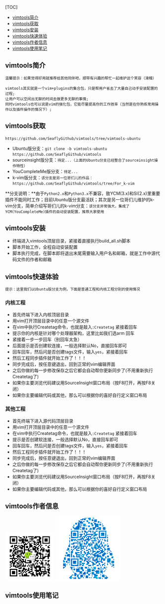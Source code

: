[TOC]

- [vimtools简介](#vimtools简介)
- [vimtools获取](#vimtools获取)
- [vimtools安装](#vimtools安装)
- [vimtools快速体验](#vimtools快速体验)
- [vimtools作者信息](#vimtools作者信息)
- [vimtools使用笔记](#vimtools使用笔记)
## vimtools简介

    温馨提示：如果觉得好用就推荐给其他同伴吧，顺带有兴趣的帮忙一起维护这个笑容（滑稽）

    vimtools其实就是一个vim+plugins的集合包，只是帮用户省去了大量自己动手安装配置的过程;
    让用户可以空闲出无聊的时间去做更多无聊的事情;
    同时vimtools也可以说是vim的强化包，它能尽量提高你的工作效率（当然是在你熟练常用操作以及插件操作的情况下）;

## vimtools获取

`https://github.com/SeaflyGithub/vimtools/tree/vimtools-ubuntu`
- Ubuntu版分支：`git clone -b vimtools-ubuntu https://github.com/SeaflyGithub/vimtools`
- sourceinsight版分支：`待定...（上面的Ubuntu分支已经整合了sourceinsight操作特性）`
- YouCompleteMe版分支：`待定...`
- k-vim版分支：`该分支是另一位哥们儿的作品：https://github.com/SeaflyGithub/vimtools/tree/For_k-vim`

**分支说明：**由于`Python2.x`和`Python3.x`不兼容，致YCM(3.x)和SI(2.x)里重要插件不能同时工作；目前Ubuntu版分支最活跃；其次是另一位哥们儿维护的k-vim分支，简单介绍写哥们儿的k-vim分支：`该分支非常强大，集成了YCM(YouCompleteMe)插件的自动安装配置，推荐大家使用`

## vimtools安装

- 终端进入vimtools顶层目录，紧接着直接执行build_all.sh脚本
- 脚本开始工作，全程自动安装配置
- 脚本执行完成，在脚本即将退出末尾需要输入用户名和邮箱，就是工作中源代码文件的作者和邮箱

## vimtools快速体验

    提示：这里我们以Ubuntu版分支为例，下面是普通工程和内核工程分别的使用情况

### 内核工程

- 首先终端下进入内核顶层目录
- 用vim打开顶层目录中的任意一个源文件
- 在vim中执行Createtag命令，也就是敲入`:Createtag` 紧接着回车
- 提示你的内核是针对哪个处理器架构，这里比如我们选arm 回车
- 紧接着一步一步回车（别回车太急）
- 后面提示是否创建软连接，一般选择默认No，直接回车即可
- 回车回车，然后问是否创建tags文件，输入`yes`，紧接着回车
- 然后工程同步插件就开始工作了！！！
- 同步完成后，按任意键退出，回到正常的vim编辑界面
- 之后你做的每一步修改保存之后它都会自动帮你更新同步了(不用重新执行Createtag了)
- 如果你主要浏览代码建议用SourceInsight窗口布局（按F8打开，再按F8关闭）
- 如果你主要编辑代码或其他，那么可以根据你的喜好自行定义窗口布局

### 其他工程

- 首先终端下进入源代码顶层目录
- 用vim打开顶层目录中的任意一个源文件
- 在vim中执行Createtag命令，也就是敲入`:Createtag` 紧接着回车
- 提示是否创建软连接，一般选择默认No，直接回车即可
- 回车回车，然后问是否创建tags文件，输入`yes`，紧接着回车
- 然后工程同步插件就开始工作了！！！
- 同步完成后，按任意键退出，回到正常的vim编辑界面
- 之后你做的每一步修改保存之后它都会自动帮你更新同步了(不用重新执行Createtag了)
- 如果你主要浏览代码建议用SourceInsight窗口布局（按F8打开，再按F8关闭）
- 如果你主要编辑代码或其他，那么可以根据你的喜好自行定义窗口布局

## vimtools作者信息
![./image/wechat.png](./image/wechat.png)
![./image/qq1052.png](./image/qq1052.png)

## vimtools使用笔记

